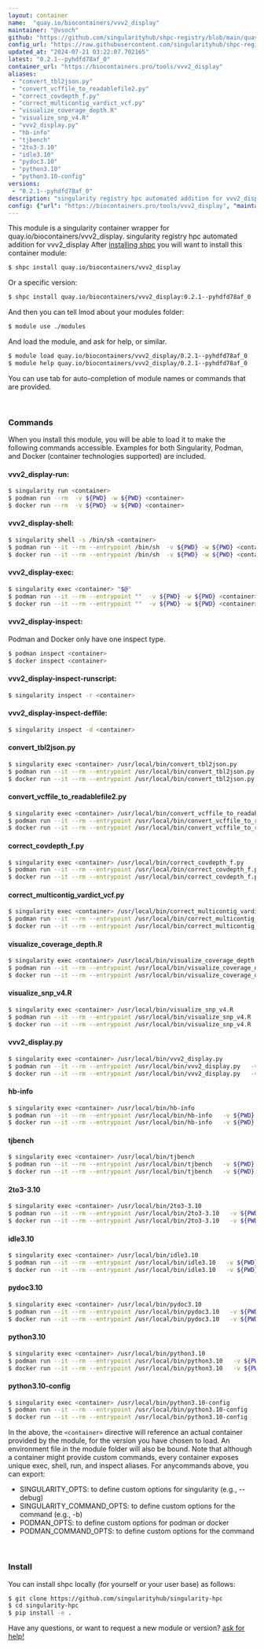 ```yaml
---
layout: container
name:  "quay.io/biocontainers/vvv2_display"
maintainer: "@vsoch"
github: "https://github.com/singularityhub/shpc-registry/blob/main/quay.io/biocontainers/vvv2_display/container.yaml"
config_url: "https://raw.githubusercontent.com/singularityhub/shpc-registry/main/quay.io/biocontainers/vvv2_display/container.yaml"
updated_at: "2024-07-21 03:22:07.702165"
latest: "0.2.1--pyhdfd78af_0"
container_url: "https://biocontainers.pro/tools/vvv2_display"
aliases:
 - "convert_tbl2json.py"
 - "convert_vcffile_to_readablefile2.py"
 - "correct_covdepth_f.py"
 - "correct_multicontig_vardict_vcf.py"
 - "visualize_coverage_depth.R"
 - "visualize_snp_v4.R"
 - "vvv2_display.py"
 - "hb-info"
 - "tjbench"
 - "2to3-3.10"
 - "idle3.10"
 - "pydoc3.10"
 - "python3.10"
 - "python3.10-config"
versions:
 - "0.2.1--pyhdfd78af_0"
description: "singularity registry hpc automated addition for vvv2_display"
config: {"url": "https://biocontainers.pro/tools/vvv2_display", "maintainer": "@vsoch", "description": "singularity registry hpc automated addition for vvv2_display", "latest": {"0.2.1--pyhdfd78af_0": "sha256:8dee685ecc5e356091ac3de6c40f8f7d35461b99c0cff682245c794068ad3221"}, "tags": {"0.2.1--pyhdfd78af_0": "sha256:8dee685ecc5e356091ac3de6c40f8f7d35461b99c0cff682245c794068ad3221"}, "docker": "quay.io/biocontainers/vvv2_display", "aliases": {"convert_tbl2json.py": "/usr/local/bin/convert_tbl2json.py", "convert_vcffile_to_readablefile2.py": "/usr/local/bin/convert_vcffile_to_readablefile2.py", "correct_covdepth_f.py": "/usr/local/bin/correct_covdepth_f.py", "correct_multicontig_vardict_vcf.py": "/usr/local/bin/correct_multicontig_vardict_vcf.py", "visualize_coverage_depth.R": "/usr/local/bin/visualize_coverage_depth.R", "visualize_snp_v4.R": "/usr/local/bin/visualize_snp_v4.R", "vvv2_display.py": "/usr/local/bin/vvv2_display.py", "hb-info": "/usr/local/bin/hb-info", "tjbench": "/usr/local/bin/tjbench", "2to3-3.10": "/usr/local/bin/2to3-3.10", "idle3.10": "/usr/local/bin/idle3.10", "pydoc3.10": "/usr/local/bin/pydoc3.10", "python3.10": "/usr/local/bin/python3.10", "python3.10-config": "/usr/local/bin/python3.10-config"}}
---
```


This module is a singularity container wrapper for quay.io/biocontainers/vvv2_display.
singularity registry hpc automated addition for vvv2_display
After [installing shpc](#install) you will want to install this container module:


```bash
$ shpc install quay.io/biocontainers/vvv2_display
```

Or a specific version:

```bash
$ shpc install quay.io/biocontainers/vvv2_display:0.2.1--pyhdfd78af_0
```

And then you can tell lmod about your modules folder:

```bash
$ module use ./modules
```

And load the module, and ask for help, or similar.

```bash
$ module load quay.io/biocontainers/vvv2_display/0.2.1--pyhdfd78af_0
$ module help quay.io/biocontainers/vvv2_display/0.2.1--pyhdfd78af_0
```

You can use tab for auto-completion of module names or commands that are provided.

<br>

### Commands

When you install this module, you will be able to load it to make the following commands accessible.
Examples for both Singularity, Podman, and Docker (container technologies supported) are included.

#### vvv2_display-run:

```bash
$ singularity run <container>
$ podman run --rm  -v ${PWD} -w ${PWD} <container>
$ docker run --rm  -v ${PWD} -w ${PWD} <container>
```

#### vvv2_display-shell:

```bash
$ singularity shell -s /bin/sh <container>
$ podman run --it --rm --entrypoint /bin/sh  -v ${PWD} -w ${PWD} <container>
$ docker run --it --rm --entrypoint /bin/sh  -v ${PWD} -w ${PWD} <container>
```

#### vvv2_display-exec:

```bash
$ singularity exec <container> "$@"
$ podman run --it --rm --entrypoint ""  -v ${PWD} -w ${PWD} <container> "$@"
$ docker run --it --rm --entrypoint ""  -v ${PWD} -w ${PWD} <container> "$@"
```

#### vvv2_display-inspect:

Podman and Docker only have one inspect type.

```bash
$ podman inspect <container>
$ docker inspect <container>
```

#### vvv2_display-inspect-runscript:

```bash
$ singularity inspect -r <container>
```

#### vvv2_display-inspect-deffile:

```bash
$ singularity inspect -d <container>
```


#### convert_tbl2json.py

```bash
$ singularity exec <container> /usr/local/bin/convert_tbl2json.py
$ podman run --it --rm --entrypoint /usr/local/bin/convert_tbl2json.py   -v ${PWD} -w ${PWD} <container> -c " $@"
$ docker run --it --rm --entrypoint /usr/local/bin/convert_tbl2json.py   -v ${PWD} -w ${PWD} <container> -c " $@"
```


#### convert_vcffile_to_readablefile2.py

```bash
$ singularity exec <container> /usr/local/bin/convert_vcffile_to_readablefile2.py
$ podman run --it --rm --entrypoint /usr/local/bin/convert_vcffile_to_readablefile2.py   -v ${PWD} -w ${PWD} <container> -c " $@"
$ docker run --it --rm --entrypoint /usr/local/bin/convert_vcffile_to_readablefile2.py   -v ${PWD} -w ${PWD} <container> -c " $@"
```


#### correct_covdepth_f.py

```bash
$ singularity exec <container> /usr/local/bin/correct_covdepth_f.py
$ podman run --it --rm --entrypoint /usr/local/bin/correct_covdepth_f.py   -v ${PWD} -w ${PWD} <container> -c " $@"
$ docker run --it --rm --entrypoint /usr/local/bin/correct_covdepth_f.py   -v ${PWD} -w ${PWD} <container> -c " $@"
```


#### correct_multicontig_vardict_vcf.py

```bash
$ singularity exec <container> /usr/local/bin/correct_multicontig_vardict_vcf.py
$ podman run --it --rm --entrypoint /usr/local/bin/correct_multicontig_vardict_vcf.py   -v ${PWD} -w ${PWD} <container> -c " $@"
$ docker run --it --rm --entrypoint /usr/local/bin/correct_multicontig_vardict_vcf.py   -v ${PWD} -w ${PWD} <container> -c " $@"
```


#### visualize_coverage_depth.R

```bash
$ singularity exec <container> /usr/local/bin/visualize_coverage_depth.R
$ podman run --it --rm --entrypoint /usr/local/bin/visualize_coverage_depth.R   -v ${PWD} -w ${PWD} <container> -c " $@"
$ docker run --it --rm --entrypoint /usr/local/bin/visualize_coverage_depth.R   -v ${PWD} -w ${PWD} <container> -c " $@"
```


#### visualize_snp_v4.R

```bash
$ singularity exec <container> /usr/local/bin/visualize_snp_v4.R
$ podman run --it --rm --entrypoint /usr/local/bin/visualize_snp_v4.R   -v ${PWD} -w ${PWD} <container> -c " $@"
$ docker run --it --rm --entrypoint /usr/local/bin/visualize_snp_v4.R   -v ${PWD} -w ${PWD} <container> -c " $@"
```


#### vvv2_display.py

```bash
$ singularity exec <container> /usr/local/bin/vvv2_display.py
$ podman run --it --rm --entrypoint /usr/local/bin/vvv2_display.py   -v ${PWD} -w ${PWD} <container> -c " $@"
$ docker run --it --rm --entrypoint /usr/local/bin/vvv2_display.py   -v ${PWD} -w ${PWD} <container> -c " $@"
```


#### hb-info

```bash
$ singularity exec <container> /usr/local/bin/hb-info
$ podman run --it --rm --entrypoint /usr/local/bin/hb-info   -v ${PWD} -w ${PWD} <container> -c " $@"
$ docker run --it --rm --entrypoint /usr/local/bin/hb-info   -v ${PWD} -w ${PWD} <container> -c " $@"
```


#### tjbench

```bash
$ singularity exec <container> /usr/local/bin/tjbench
$ podman run --it --rm --entrypoint /usr/local/bin/tjbench   -v ${PWD} -w ${PWD} <container> -c " $@"
$ docker run --it --rm --entrypoint /usr/local/bin/tjbench   -v ${PWD} -w ${PWD} <container> -c " $@"
```


#### 2to3-3.10

```bash
$ singularity exec <container> /usr/local/bin/2to3-3.10
$ podman run --it --rm --entrypoint /usr/local/bin/2to3-3.10   -v ${PWD} -w ${PWD} <container> -c " $@"
$ docker run --it --rm --entrypoint /usr/local/bin/2to3-3.10   -v ${PWD} -w ${PWD} <container> -c " $@"
```


#### idle3.10

```bash
$ singularity exec <container> /usr/local/bin/idle3.10
$ podman run --it --rm --entrypoint /usr/local/bin/idle3.10   -v ${PWD} -w ${PWD} <container> -c " $@"
$ docker run --it --rm --entrypoint /usr/local/bin/idle3.10   -v ${PWD} -w ${PWD} <container> -c " $@"
```


#### pydoc3.10

```bash
$ singularity exec <container> /usr/local/bin/pydoc3.10
$ podman run --it --rm --entrypoint /usr/local/bin/pydoc3.10   -v ${PWD} -w ${PWD} <container> -c " $@"
$ docker run --it --rm --entrypoint /usr/local/bin/pydoc3.10   -v ${PWD} -w ${PWD} <container> -c " $@"
```


#### python3.10

```bash
$ singularity exec <container> /usr/local/bin/python3.10
$ podman run --it --rm --entrypoint /usr/local/bin/python3.10   -v ${PWD} -w ${PWD} <container> -c " $@"
$ docker run --it --rm --entrypoint /usr/local/bin/python3.10   -v ${PWD} -w ${PWD} <container> -c " $@"
```


#### python3.10-config

```bash
$ singularity exec <container> /usr/local/bin/python3.10-config
$ podman run --it --rm --entrypoint /usr/local/bin/python3.10-config   -v ${PWD} -w ${PWD} <container> -c " $@"
$ docker run --it --rm --entrypoint /usr/local/bin/python3.10-config   -v ${PWD} -w ${PWD} <container> -c " $@"
```



In the above, the `<container>` directive will reference an actual container provided
by the module, for the version you have chosen to load. An environment file in the
module folder will also be bound. Note that although a container
might provide custom commands, every container exposes unique exec, shell, run, and
inspect aliases. For anycommands above, you can export:

 - SINGULARITY_OPTS: to define custom options for singularity (e.g., --debug)
 - SINGULARITY_COMMAND_OPTS: to define custom options for the command (e.g., -b)
 - PODMAN_OPTS: to define custom options for podman or docker
 - PODMAN_COMMAND_OPTS: to define custom options for the command

<br>

### Install

You can install shpc locally (for yourself or your user base) as follows:

```bash
$ git clone https://github.com/singularityhub/singularity-hpc
$ cd singularity-hpc
$ pip install -e .
```

Have any questions, or want to request a new module or version? [ask for help!](https://github.com/singularityhub/singularity-hpc/issues)